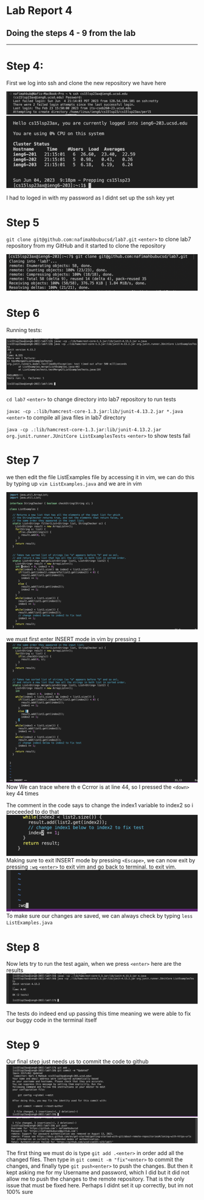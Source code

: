 # Lab Report 4 

## Doing the steps 4 - 9 from the lab 
---
# Step 4: 

First we log into ssh and clone the new repository we have here

![Image](step1.png)
![Image](step2.png)

I had to loged in with my password as I didnt set up the ssh key yet

# Step 5 
 

`git clone git@github.com:nafimahbubucsd/lab7.git` `<enter>` to clone lab7 repository from my GitHub and it started to clone the repository

![Image](step2.5.PNG)



# Step 6

Running tests:

![Image](step3.png)


`cd lab7` `<enter>` to change directory into lab7 repository to run tests

`javac -cp .:lib/hamcrest-core-1.3.jar:lib/junit-4.13.2.jar *.java` `<enter>` to compile all java files in lab7 directory

`java -cp .:lib/hamcrest-core-1.3.jar:lib/junit-4.13.2.jar org.junit.runner.JUnitCore ListExamplesTests` `<enter>` to show tests fail





# Step 7

we then edit the file ListExamples file by accessing it in vim, we can do this by typing up `vim ListExamples.java` and we are in vim

![Image](step4.png)

we must first enter INSERT mode in vim by pressing `I`
![Image](step5.png)
Now We can trace where th e Ccrror is at line 44, so I pressed the `<down>` key 44 times

The comment in the code says to change the index1 variable to index2 so i proceeded to do that
![Image](step6.png)
Making sure to exit INSERT mode by pressing `<Escape>`, we can now exit by pressing `:wq` `<enter>` to exit vim and go back to terminal. to exit vim.
![Image](step7.png)
To make sure our changes are saved, we can always check by typing `less ListExamples.java`


# Step 8

Now lets try to run the test again, when we press `<enter>` here are the results 
![Image](step8.png)


The tests do indeed end up passing this time meaning we were able to fix our buggy code in the terminal itself

# Step 9

Our final step just needs us to commit the code to github
![Image](step9.png)
![Image](step10.png)

The first thing we must do is type `git add .<enter>` in order add all the changed files. Then type in `git commit -m "fix"<enter>` to commit the changes, and finally type `git push<enter>` to push the changes. But then it kept asking me for my Username and password, which I did but it did not allow me to push  the changes to the remote repository. That is the only issue that must be fixed here. Perhaps I didnt set it up correctly, but im not 100% sure
